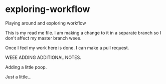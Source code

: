 # exploring-workflow
Playing around and exploring workflow 

This is my read me file. I am making a change to it in a separate branch so I don't affect my master branch weee. 

Once I feel my work here is done. I can make a pull request. 

WEEE ADDING ADDITIONAL NOTES.

Adding a little poop.

Just a little...
